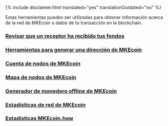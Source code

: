 {% include disclaimer.html translated="yes" translationOutdated="no" %}

Estas herramientas pueden ser utilizadas para obtener información acerca de la red de MKEcoin o datos de tu transacción en la blockchain.

### [Revisar que un receptor ha recibido tus fondos](http://xmrtests.llcoins.net/checktx.html)

### [Herramientas para generar una dirección de MKEcoin](https://xmr.llcoins.net/)

### [Cuenta de nodos de MKEcoin](http://MKEcoinnodes.i2p.xyz/)

### [Mapa de nodos de MKEcoin](https://MKEcoinhash.com/nodes-distribution.html)

### [Generador de monedero offline de MKEcoin](http://MKEcoinaddress.org/)

### [Estadísticas de red de MKEcoin](http://MKEcoinblocks.info/stats)

### [Estadísticas MKEcoin.how](https://www.MKEcoin.how/)
